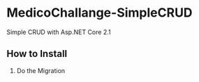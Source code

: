 # MedicoChallange-SimpleCRUD
Simple CRUD with Asp.NET Core 2.1

## How to Install
1. Do the Migration
